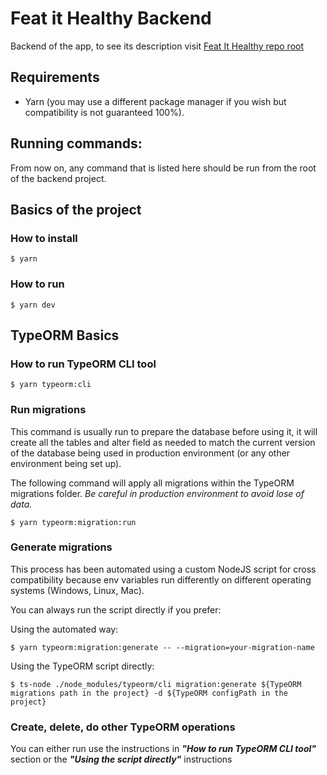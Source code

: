 # Feat it Healthy Backend

Backend of the app, to see its description visit [Feat It Healthy repo root](https://github.com/jigth/Feat-It-Healthy)


## Requirements

* Yarn (you may use a different package manager if you wish but compatibility is not guaranteed 100%).


## Running commands:

From now on, any command that is listed here should be run from the root of the backend project.


## Basics of the project

### How to install

```shell
$ yarn
```

### How to run 

```shell
$ yarn dev
```

## TypeORM Basics

### How to run TypeORM CLI tool

```shell
$ yarn typeorm:cli
```

### Run migrations

This command is usually run to prepare the database before using it, it will create all the tables and alter field as needed to match the current version of the database being used in production environment (or any other environment being set up).

The following command will apply all migrations within the TypeORM migrations folder. _Be careful in production environment to avoid lose of data._

```shell
$ yarn typeorm:migration:run
```

### Generate migrations

This process has been automated using a custom NodeJS script for cross compatibility because env variables run differently on different operating systems (Windows, Linux, Mac).

You can always run the script directly if you prefer:

Using the automated way:

```shell
$ yarn typeorm:migration:generate -- --migration=your-migration-name
```

Using the TypeORM script directly:

```shell
$ ts-node ./node_modules/typeorm/cli migration:generate ${TypeORM migrations path in the project} -d ${TypeORM configPath in the project}
```

### Create, delete, do other TypeORM operations

You can either run use the instructions in ***"How to run TypeORM CLI tool"*** section or the ***"Using the script directly"*** instructions